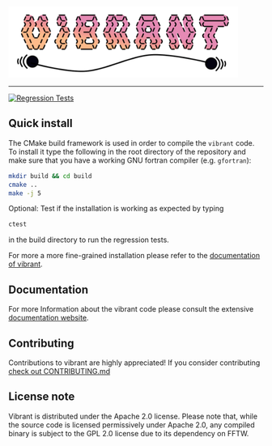 <picture>
  <source media="(prefers-color-scheme: dark)" srcset="docs/_static/all_img/logo_vibrant_dark.svg">
  <source media="(prefers-color-scheme: light)" srcset="docs/_static/all_img/logo_vibrant.svg">
  <img alt="Vibrant logo" src="docs/_static/all_img/logo_vibrant.svg" height="140">
</picture>

---

[![Regression Tests](https://github.com/lstsgroup/vibrant/actions/workflows/action.yml/badge.svg?branch=main)](https://github.com/lstsgroup/vibrant/actions/workflows/action.yml)


## Quick install

The CMake build framework is used in order to compile the `vibrant` code. To install it type the following in the root directory of the repository and make sure that you have a working GNU fortran compiler (e.g. `gfortran`):
```bash 
mkdir build && cd build 
cmake ..
make -j 5
```
Optional: Test if the installation is working as expected by typing 
```bash
ctest 
```
in the build directory to run the regression tests.

For more a more fine-grained installation please refer to the [documentation of vibrant](https://lstsgroup.github.io/vibrant/Installation.html).

## Documentation

For more Information about the vibrant code please consult the extensive [documentation website](https://lstsgroup.github.io/vibrant/).

## Contributing

Contributions to vibrant are highly appreciated! If you consider contributing [check out CONTRIBUTING.md](https://github.com/lstsgroup/vibrant/blob/main/CONTRIBUTING.md)

## License note

Vibrant is distributed under the Apache 2.0 license. Please note that, while the source code is licensed permissively under Apache 2.0, any compiled binary is subject to the GPL 2.0 license due to its dependency on FFTW.
